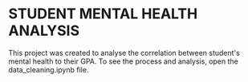 # STUDENT MENTAL HEALTH ANALYSIS
This project was created to analyse the correlation between student's mental health to their GPA. To see the process and analysis, open the data_cleaning.ipynb file.
